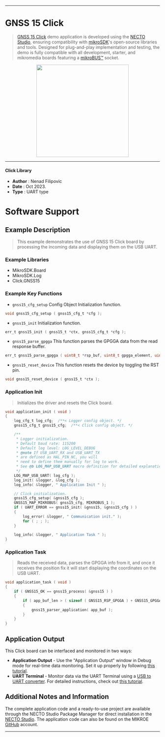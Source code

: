 
---
# GNSS 15 Click

> [GNSS 15 Click](https://www.mikroe.com/?pid_product=MIKROE-5987) demo application is developed using
the [NECTO Studio](https://www.mikroe.com/necto), ensuring compatibility with [mikroSDK](https://www.mikroe.com/mikrosdk)'s
open-source libraries and tools. Designed for plug-and-play implementation and testing, the demo is fully compatible with
all development, starter, and mikromedia boards featuring a [mikroBUS&trade;](https://www.mikroe.com/mikrobus) socket.

<p align="center">
  <img src="https://www.mikroe.com/?pid_product=MIKROE-5987&image=1" height=300px>
</p>

---

#### Click Library

- **Author**        : Nenad Filipovic
- **Date**          : Oct 2023.
- **Type**          : UART type

# Software Support

## Example Description

> This example demonstrates the use of GNSS 15 Click board by processing
> the incoming data and displaying them on the USB UART.

### Example Libraries

- MikroSDK.Board
- MikroSDK.Log
- Click.GNSS15

### Example Key Functions

- `gnss15_cfg_setup` Config Object Initialization function.
```c
void gnss15_cfg_setup ( gnss15_cfg_t *cfg );
```

- `gnss15_init` Initialization function.
```c
err_t gnss15_init ( gnss15_t *ctx, gnss15_cfg_t *cfg );
```

- `gnss15_parse_gpgga` This function parses the GPGGA data from the read response buffer.
```c
err_t gnss15_parse_gpgga ( uint8_t *rsp_buf, uint8_t gpgga_element, uint8_t *element_data )
```

- `gnss15_reset_device` This function resets the device by toggling the RST pin.
```c
void gnss15_reset_device ( gnss15_t *ctx );
```

### Application Init

> Initializes the driver and resets the Click board.

```c
void application_init ( void ) 
{
    log_cfg_t log_cfg;  /**< Logger config object. */
    gnss15_cfg_t gnss15_cfg;  /**< Click config object. */

    /** 
     * Logger initialization.
     * Default baud rate: 115200
     * Default log level: LOG_LEVEL_DEBUG
     * @note If USB_UART_RX and USB_UART_TX 
     * are defined as HAL_PIN_NC, you will 
     * need to define them manually for log to work. 
     * See @b LOG_MAP_USB_UART macro definition for detailed explanation.
     */
    LOG_MAP_USB_UART( log_cfg );
    log_init( &logger, &log_cfg );
    log_info( &logger, " Application Init " );

    // Click initialization.
    gnss15_cfg_setup( &gnss15_cfg );
    GNSS15_MAP_MIKROBUS( gnss15_cfg, MIKROBUS_1 );
    if ( UART_ERROR == gnss15_init( &gnss15, &gnss15_cfg ) ) 
    {
        log_error( &logger, " Communication init." );
        for ( ; ; );
    }
    
    log_info( &logger, " Application Task " );
}
```

### Application Task

> Reads the received data, parses the GPGGA info from it, and once it receives the position fix
> it will start displaying the coordinates on the USB UART.

```c
void application_task ( void ) 
{
    if ( GNSS15_OK == gnss15_process( &gnss15 ) )
    {
        if ( app_buf_len > ( sizeof ( GNSS15_RSP_GPGGA ) + GNSS15_GPGGA_ELEMENT_SIZE ) ) 
        {
            gnss15_parser_application( app_buf );
        }
    }
}
```

## Application Output

This Click board can be interfaced and monitored in two ways:
- **Application Output** - Use the "Application Output" window in Debug mode for real-time data monitoring.
Set it up properly by following [this tutorial](https://www.youtube.com/watch?v=ta5yyk1Woy4).
- **UART Terminal** - Monitor data via the UART Terminal using
a [USB to UART converter](https://www.mikroe.com/click/interface/usb?interface*=uart,uart). For detailed instructions,
check out [this tutorial](https://help.mikroe.com/necto/v2/Getting%20Started/Tools/UARTTerminalTool).

## Additional Notes and Information

The complete application code and a ready-to-use project are available through the NECTO Studio Package Manager for 
direct installation in the [NECTO Studio](https://www.mikroe.com/necto). The application code can also be found on
the MIKROE [GitHub](https://github.com/MikroElektronika/mikrosdk_click_v2) account.

---
